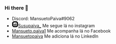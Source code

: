 ### Hi there 👋
<ul>
    <li>Discord: MansuetoPaiva#9062</li>
    <li><img src="icone-instagram.png" alt="icone instagram"><a href="https://www.instagram.com/susupaiva_/" target="_blank" rel="external"><a href="https://www.instagram.com/susupaiva_/" target="_blank" rel="external">Susupaiva_</a> Me segue lá no instagram</li>
    <li><a href="https://www.facebook.com/Mansueto.paiva1" target="_blank" rel="external">Mansueto.paiva1</a> Me acompanha lá no Facebook</li>
    <li><a href="https://www.linkedin.com/in/mansueto-paiva-692463264/ target="_blank" rel="external">Mansuetopaiva</a> Me adiciona lá no LinkedIn</li>
  </ul>

<!--
**MansuetoPaiva/MansuetoPaiva** is a ✨ _special_ ✨ repository because its `README.md` (this file) appears on your GitHub profile.

Here are some ideas to get you started:

- 🔭 I’m currently working on ...
- 🌱 I’m currently learning ...
- 👯 I’m looking to collaborate on ...
- 🤔 I’m looking for help with ...
- 💬 Ask me about ...
- 📫 How to reach me: ...
- 😄 Pronouns: ...
- ⚡ Fun fact: ...
-->
